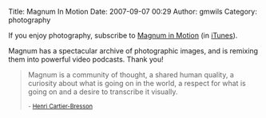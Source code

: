 Title: Magnum In Motion
Date: 2007-09-07 00:29
Author: gmwils
Category: photography

If you enjoy photography, subscribe to [Magnum in Motion][] (in
[iTunes][]).

Magnum has a spectacular archive of photographic images, and is remixing
them into powerful video podcasts. Thank you!

> Magnum is a community of thought, a shared human quality, a curiosity
> about what is going on in the world, a respect for what is going on
> and a desire to transcribe it visually.
>
> <small> - [Henri Cartier-Bresson][]</small>

  [Magnum in Motion]: http://inmotion.magnumphotos.com/podcasts.aspx
  [iTunes]: http://www.magnuminmotion.com/podcast/itunes.html
  [Henri Cartier-Bresson]: http://agency.magnumphotos.com/about/about

